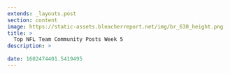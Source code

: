 ```yaml
--- 
extends: _layouts.post 
section: content 
image: https://static-assets.bleacherreport.net/img/br_630_height.png 
title: > 
  Top NFL Team Community Posts Week 5 
description: > 
   
date: 1602474401.5419495 
--- 
```

